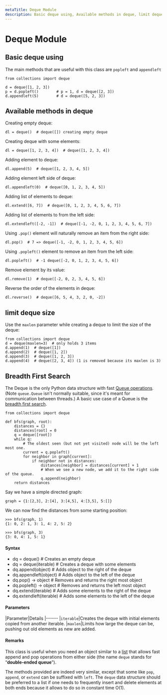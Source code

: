 ```yaml
---
metaTitle: Deque Module
description: Basic deque using, Available methods in deque, limit deque size, Breadth First Search
---
```


# Deque Module



## Basic deque using


The main methods that are useful with this class are `popleft` and `appendleft`

```
from collections import deque

d = deque([1, 2, 3])
p = d.popleft()        # p = 1, d = deque([2, 3])
d.appendleft(5)        # d = deque([5, 2, 3])

```



## Available methods in deque


Creating empty deque:

```
dl = deque()  # deque([]) creating empty deque

```

Creating deque with some elements:

```
dl = deque([1, 2, 3, 4])  # deque([1, 2, 3, 4])

```

Adding element to deque:

```
dl.append(5)  # deque([1, 2, 3, 4, 5])

```

Adding element left side of deque:

```
dl.appendleft(0)  # deque([0, 1, 2, 3, 4, 5])

```

Adding list of elements to deque:

```
dl.extend([6, 7])  # deque([0, 1, 2, 3, 4, 5, 6, 7])

```

Adding list of elements to from the left side:

```
dl.extendleft([-2, -1])  # deque([-1, -2, 0, 1, 2, 3, 4, 5, 6, 7])

```

Using `.pop()` element will naturally remove an item from the right side:

```
dl.pop()  # 7 => deque([-1, -2, 0, 1, 2, 3, 4, 5, 6])

```

Using `.popleft()` element to remove an item from the left side:

```
dl.popleft()  # -1 deque([-2, 0, 1, 2, 3, 4, 5, 6])

```

Remove element by its value:

```
dl.remove(1)  # deque([-2, 0, 2, 3, 4, 5, 6])

```

Reverse the order of the elements in deque:

```
dl.reverse()  # deque([6, 5, 4, 3, 2, 0, -2])

```



## limit deque size


Use the `maxlen` parameter while creating a deque to limit the size of the deque:

```
from collections import deque
d = deque(maxlen=3)  # only holds 3 items
d.append(1)  # deque([1])
d.append(2)  # deque([1, 2])
d.append(3)  # deque([1, 2, 3])
d.append(4)  # deque([2, 3, 4]) (1 is removed because its maxlen is 3)

```



## Breadth First Search


The Deque is the only Python data structure with fast [Queue operations](https://en.wikipedia.org/wiki/Queue_(abstract_data_type)). (Note `queue.Queue` isn't normally suitable, since it's meant for communication between threads.) A basic use case of a Queue is the [breadth first search](https://en.wikipedia.org/wiki/Breadth-first_search).

```
from collections import deque

def bfs(graph, root):
    distances = {}
    distances[root] = 0
    q = deque([root])
    while q:
        # The oldest seen (but not yet visited) node will be the left most one.
        current = q.popleft()
        for neighbor in graph[current]:
            if neighbor not in distances:
                distances[neighbor] = distances[current] + 1
                # When we see a new node, we add it to the right side of the queue.
                q.append(neighbor)
    return distances

```

Say we have a simple directed graph:

```
graph = {1:[2,3], 2:[4], 3:[4,5], 4:[3,5], 5:[]}

```

We can now find the distances from some starting position:

```
>>> bfs(graph, 1)
{1: 0, 2: 1, 3: 1, 4: 2, 5: 2}

>>> bfs(graph, 3)
{3: 0, 4: 1, 5: 1}

```



#### Syntax


- dq = deque()            # Creates an empty deque
- dq = deque(iterable)    # Creates a deque with some elements
- dq.append(object)       # Adds object to the right of the deque
- dq.appendleft(object)   # Adds object to the left of the deque
- dq.pop() -> object      # Removes and returns the right most object
- dq.popleft() -> object  # Removes and returns the left most object
- dq.extend(iterable)     # Adds some elements to the right of the deque
- dq.extendleft(iterable) # Adds some elements to the left of the deque



#### Parameters


|Parameter|Details
|------
|`iterable`|Creates the deque with initial elements copied from another iterable.
|`maxlen`|Limits how large the deque can be, pushing out old elements as new are added.



#### Remarks


This class is useful when you need an object similar to a [list](http://stackoverflow.com/documentation/python/209/list#t=201607212033132212776) that allows fast append and pop operations from either side (the name `deque` stands for  “**double-ended queue**”).

The methods provided are indeed very similar, except that some like `pop`, `append`, or `extend` can be suffixed with `left`. The `deque` data structure should be preferred to a list if one needs to frequently insert and delete elements at both ends because it allows to do so in constant time O(1).

